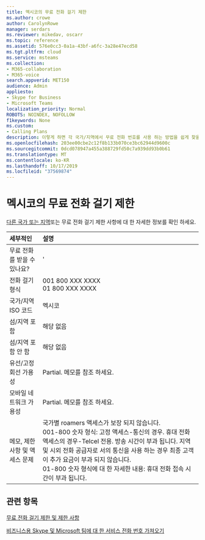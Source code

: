 ```yaml
---
title: 멕시코의 무료 전화 걸기 제한
ms.author: crowe
author: CarolynRowe
manager: serdars
ms.reviewer: mikedav, oscarr
ms.topic: reference
ms.assetid: 576e0cc3-0a1a-43bf-a6fc-3a28e47ecd58
ms.tgt.pltfrm: cloud
ms.service: msteams
ms.collection:
- M365-collaboration
- M365-voice
search.appverid: MET150
audience: Admin
appliesto:
- Skype for Business
- Microsoft Teams
localization_priority: Normal
ROBOTS: NOINDEX, NOFOLLOW
f1keywords: None
ms.custom:
- Calling Plans
description: 이렇게 하면 각 국가/지역에서 무료 전화 번호를 사용 하는 방법을 쉽게 찾을 수 있습니다. 국가/지역을 선택 하면 무료 서비스를 사용할 수 있는 무료 서비스 사용에 대 한 특정 세부 정보, 제한 사항, 제한 사항이 포함 된 국가 관련 페이지로 이동 합니다. 전화 걸기 형식 또는 형식에는 각 국가/지역 내에서 필요한 액세스 코드를 표시 하 여 무료 전화를 받을 수 있습니다.
ms.openlocfilehash: 203ee00cbe2c12f8b133b070ce3bc62944d9600c
ms.sourcegitcommit: 0dcd078947a455a388729fd50c7a939dd93b0b61
ms.translationtype: MT
ms.contentlocale: ko-KR
ms.lasthandoff: 10/17/2019
ms.locfileid: "37569874"
---
```

# <a name="toll-free-dialing-restrictions-in-mexico"></a>멕시코의 무료 전화 걸기 제한

[다른 국가 또는 지역](../toll-free-dialing-limitations-and-restrictions.md)또는 무료 전화 걸기 제한 사항에 대 한 자세한 정보를 확인 하세요.


|**세부적인**|**설명**|
|:-----|:-----|
|무료 전화를 받을 수 있나요?  <br/> |'  <br/> |
|전화 걸기 형식  <br/> | 001 800 XXX XXXX <br/>  01 800 XXX XXXX <br/> |
|국가/지역 ISO 코드  <br/> |멕시코  <br/> |
|섬/지역 포함  <br/> |해당 없음  <br/> |
|섬/지역 포함 안 함  <br/> |해당 없음  <br/> |
|유선/고정 회선 가용성  <br/> |Partial. 메모를 참조 하세요.  <br/> |
|모바일 네트워크 가용성  <br/> |Partial. 메모를 참조 하세요.  <br/> |
|메모, 제한 사항 및 액세스 문제  <br/> |국가별 roamers 액세스가 보장 되지 않습니다.  <br/> 001-800 숫자 형식: 고정 액세스-통신의 경우. 휴대 전화 액세스의 경우-Telcel 전용. 방송 시간이 부과 됩니다. 지역 및 시외 전화 공급자로 서의 통신을 사용 하는 경우 최종 고객이 추가 요금이 부과 되지 않습니다.  <br/> 01-800 숫자 형식에 대 한 자세한 내용: 휴대 전화 접속 시간이 부과 됩니다.  <br/> |
   
## <a name="related-topics"></a>관련 항목

[무료 전화 걸기 제한 및 제한 사항](../toll-free-dialing-limitations-and-restrictions.md)

[비즈니스용 Skype 및 Microsoft 팀에 대 한 서비스 전화 번호 가져오기](/microsoftteams/getting-service-phone-numbers)

  
 
